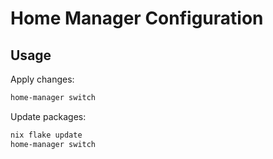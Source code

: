 # Home Manager Configuration

## Usage

Apply changes:
```bash
home-manager switch
```

Update packages:
```bash
nix flake update
home-manager switch
```
